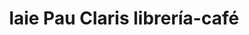 ---
title: "laie Pau Claris librería-café"
url: /barcelona/laie-pau-claris-libreria-cafe/
shop: libros
---